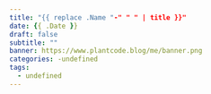 ```yaml
---
title: "{{ replace .Name "-" " " | title }}"
date: {{ .Date }}
draft: false
subtitle: ""
banner: https://www.plantcode.blog/me/banner.png
categories: -undefined
tags:
  - undefined
---
```

